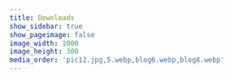 ```yaml
---
title: Downloads
show_sidebar: true
show_pageimage: false
image_width: 1000
image_height: 300
media_order: 'pic12.jpg,5.webp,blog6.webp,blog8.webp'
---
```


